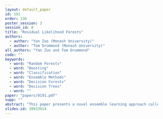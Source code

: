 ```yaml
---
layout: default_paper
id: 191
order: 136
poster_session: 3
session_id: 8
title: "Residual Likelihood Forests"
authors:
  - author: "Yan Zuo (Monash University)"
  - author: "Tom Drummond (Monash University)"
all_authors: "Yan Zuo and Tom Drummond"
code: ""
keywords:
  - word: "Random Forests"
  - word: "Boosting"
  - word: "Classification"
  - word: "Ensemble Methods"
  - word: "Decision Forests"
  - word: "Decision Trees"
  - word: ""
paper: "papers/0191.pdf"
supp: ""
abstract: "This paper presents a novel ensemble learning approach called Residual Likelihood Forests (RLF). Our weak learners produce conditional likelihoods that are sequentially optimized using global loss in the context of previous learners within a boosting-like framework (rather than probability distributions that are measured from observed data) and are combined multiplicatively (rather than additively). This increases the efficiency of our strong classifier, allowing for the design of classifiers which are more compact in terms of model capacity. We apply our method to several machine learning classification tasks, showing significant improvements in performance. When compared against several ensemble approaches including Random Forests and Gradient Boosted Trees, RLFs offer a significant improvement in performance whilst concurrently reducing the required model size."
slides-id: 38933914
---
```

